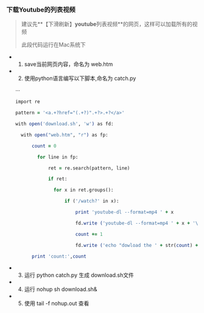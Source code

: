 ### 下载Youtube的列表视频

>  建议先**【下滑刷新】**youtube**列表视频**的网页，这样可以加载所有的视频
>
> 此段代码运行在Mac系统下

* 1. save当前网页内容，命名为 web.htm

* 2. 使用python语言编写以下脚本,命名为 catch.py

  ···

  ```f 
  import re
  
  pattern = '<a.+?href="(.+?)".+?>.+?</a>'
  
  with open('download.sh', 'w') as fd:
  
  	with open("web.htm", "r") as fp:
  
  		count = 0
  
          for line in fp:
  
              ret = re.search(pattern, line)
  
              if ret:
  
  				for x in ret.groups():
  
  					if ('/watch?' in x):
  
  						print 'youtube-dl --format=mp4 ' + x
  
  						fd.write ('youtube-dl --format=mp4 ' + x + '\n')
  
  						count += 1
  
  						fd.write ('echo "dowload the ' + str(count) + ' video"\n')
  
  		print 'count:',count
  ```



* 3. 运行 python catch.py 生成 download.sh文件
* 4. 运行 nohup sh download.sh&
* 5. 使用 tail -f nohup.out 查看